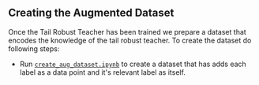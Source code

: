 ## Creating the Augmented Dataset

Once the Tail Robust Teacher has been trained we prepare a dataset that encodes the knowledge of the tail robust teacher. To create the dataset do following steps:

* Run [`create_aug_dataset.ipynb`](./create_aug_dataset.ipynb) to create a dataset that has adds each label as a data point and it's relevant label as itself.

